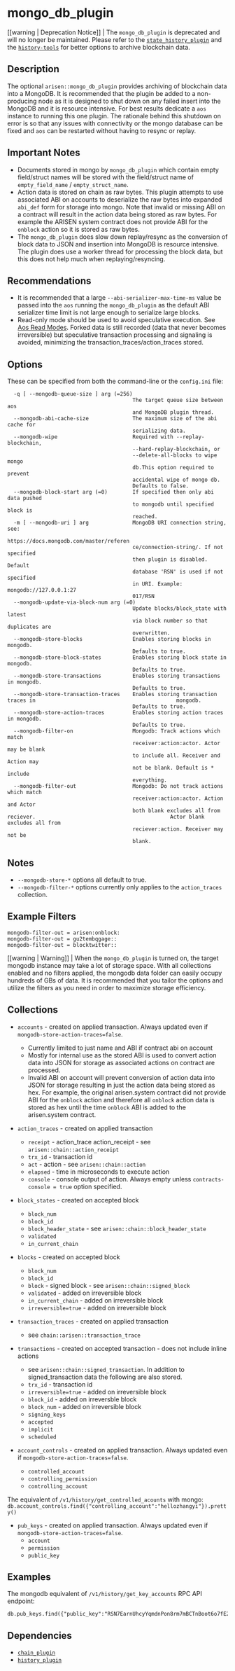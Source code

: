 # mongo_db_plugin

[[warning | Deprecation Notice]]
| The `mongo_db_plugin` is deprecated and will no longer be maintained. Please refer to the [`state_history_plugin`](../state_history_plugin/index.md) and the [`history-tools`](../state_history_plugin/index.md#history-tools) for better options to archive blockchain data.

## Description

The optional `arisen::mongo_db_plugin` provides archiving of blockchain data into a MongoDB. It is recommended that the plugin be added to a non-producing node as it is designed to shut down on any failed insert into the MongoDB and it is resource intensive. For best results dedicate a `aos` instance to running this one plugin. The rationale behind this shutdown on error is so that any issues with connectivity or the mongo database can be fixed and `aos` can be restarted without having to resync or replay.

## Important Notes

* Documents stored in mongo by `mongo_db_plugin` which contain empty field/struct names will be stored with the field/struct name of `empty_field_name` / `empty_struct_name`.
* Action data is stored on chain as raw bytes. This plugin attempts to use associated ABI on accounts to deserialize the raw bytes into expanded `abi_def` form for storage into mongo. Note that invalid or missing ABI on a contract will result in the action data being stored as raw bytes. For example the ARISEN system contract does not provide ABI for the `onblock` action so it is stored as raw bytes.
* The `mongo_db_plugin` does slow down replay/resync as the conversion of block data to JSON and insertion into MongoDB is resource intensive. The plugin does use a worker thread for processing the block data, but this does not help much when replaying/resyncing.

## Recommendations

* It is recommended that a large `--abi-serializer-max-time-ms` value be passed into the `aos` running the `mongo_db_plugin` as the default ABI serializer time limit is not large enough to serialize large blocks.
* Read-only mode should be used to avoid speculative execution. See [Aos Read Modes](../../02_usage/05_aos-implementation.md#aos-read-modes). Forked data is still recorded (data that never becomes irreversible) but speculative transaction processing and signaling is avoided, minimizing the transaction_traces/action_traces stored.

## Options

These can be specified from both the command-line or the `config.ini` file:

```console
  -q [ --mongodb-queue-size ] arg (=256)
                                        The target queue size between aos
                                        and MongoDB plugin thread.
  --mongodb-abi-cache-size              The maximum size of the abi cache for
                                        serializing data.
  --mongodb-wipe                        Required with --replay-blockchain,
                                        --hard-replay-blockchain, or
                                        --delete-all-blocks to wipe mongo
                                        db.This option required to prevent
                                        accidental wipe of mongo db. 
                                        Defaults to false.
  --mongodb-block-start arg (=0)        If specified then only abi data pushed
                                        to mongodb until specified block is
                                        reached.
  -m [ --mongodb-uri ] arg              MongoDB URI connection string, see:
                                        https://docs.mongodb.com/master/referen
                                        ce/connection-string/. If not specified
                                        then plugin is disabled. Default
                                        database 'RSN' is used if not specified
                                        in URI. Example: mongodb://127.0.0.1:27
                                        017/RSN
  --mongodb-update-via-block-num arg (=0)
                                        Update blocks/block_state with latest
                                        via block number so that duplicates are
                                        overwritten.                         
  --mongodb-store-blocks                Enables storing blocks in mongodb.
                                        Defaults to true.
  --mongodb-store-block-states          Enables storing block state in mongodb.
                                        Defaults to true.
  --mongodb-store-transactions          Enables storing transactions in mongodb.
                                        Defaults to true.
  --mongodb-store-transaction-traces    Enables storing transaction traces in                                             mongodb.
                                        Defaults to true.
  --mongodb-store-action-traces         Enables storing action traces in mongodb.
                                        Defaults to true.
  --mongodb-filter-on                   Mongodb: Track actions which match
                                        receiver:action:actor. Actor may be blank
                                        to include all. Receiver and Action may
                                        not be blank. Default is * include
                                        everything.
  --mongodb-filter-out                  Mongodb: Do not track actions which match
                                        receiver:action:actor. Action and Actor
                                        both blank excludes all from reciever.                                           Actor blank excludes all from
                                        reciever:action. Receiver may not be
                                        blank.
```

## Notes

* `--mongodb-store-*` options all default to true.
* `--mongodb-filter-*` options currently only applies to the `action_traces` collection.

## Example Filters

```console
mongodb-filter-out = arisen:onblock:
mongodb-filter-out = gu2tembqgage::
mongodb-filter-out = blocktwitter:: 
```

[[warning | Warning]]
| When the `mongo_db_plugin` is turned on, the target mongodb instance may take a lot of storage space. With all collections enabled and no filters applied, the mongodb data folder can easily occupy hundreds of GBs of data. It is recommended that you tailor the options and utilize the filters as you need in order to maximize storage efficiency.

## Collections

* `accounts` - created on applied transaction. Always updated even if `mongodb-store-action-traces=false`.
  * Currently limited to just name and ABI if contract abi on account
  * Mostly for internal use as the stored ABI is used to convert action data into JSON for storage as associated actions on contract are processed.
  * Invalid ABI on account will prevent conversion of action data into JSON for storage resulting in just the action data being stored as hex. For example, the original arisen.system contract did not provide ABI for the `onblock` action and therefore all `onblock` action data is stored as hex until the time `onblock` ABI is added to the arisen.system contract.

* `action_traces` - created on applied transaction
  * `receipt` - action_trace action_receipt - see `arisen::chain::action_receipt`
  * `trx_id` - transaction id
  * `act` - action - see `arisen::chain::action`
  * `elapsed` - time in microseconds to execute action
  * `console` - console output of action. Always empty unless `contracts-console = true` option specified.

* `block_states` - created on accepted block
  * `block_num`
  * `block_id`
  * `block_header_state` - see `arisen::chain::block_header_state`
  * `validated`
  * `in_current_chain`

* `blocks` - created on accepted block
  * `block_num`
  * `block_id`
  * `block` - signed block - see `arisen::chain::signed_block`
  * `validated` - added on irreversible block
  * `in_current_chain` - added on irreversible block
  * `irreversible=true` - added on irreversible block

* `transaction_traces` - created on applied transaction
  * see `chain::arisen::transaction_trace`

* `transactions` - created on accepted transaction - does not include inline actions
  * see `arisen::chain::signed_transaction`. In addition to signed_transaction data the following are also stored.
  * `trx_id` - transaction id
  * `irreversible=true` - added on irreversible block
  * `block_id` - added on irreversble block
  * `block_num` - added on irreversible block
  * `signing_keys`
  * `accepted`
  * `implicit`
  * `scheduled`

* `account_controls` - created on applied transaction. Always updated even if `mongodb-store-action-traces=false`.
  * `controlled_account`
  * `controlling_permission`
  * `controlling_account`

The equivalent of `/v1/history/get_controlled_acounts` with mongo: `db.account_controls.find({"controlling_account":"hellozhangyi"}).pretty()`

* `pub_keys` - created on applied transaction. Always updated even if `mongodb-store-action-traces=false`.
  * `account`
  * `permission`
  * `public_key`

## Examples

The mongodb equivalent of `/v1/history/get_key_accounts` RPC API endpoint:

```console
db.pub_keys.find({"public_key":"RSN7EarnUhcyYqmdnPon8rm7mBCTnBoot6o7fE2WzjvEX2TdggbL3"}).pretty()
```

## Dependencies

* [`chain_plugin`](../chain_plugin/index.md)
* [`history_plugin`](../history_plugin/index.md)
